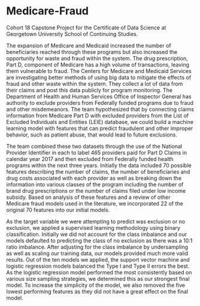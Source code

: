 # Medicare-Fraud
Cohort 18 Capstone Project for the Certificate of Data Science at Georgetown University School of Continuing Studies.

The expansion of Medicare and Medicaid increased the number of beneficiaries reached through these programs but also increased the opportunity for waste and fraud within the system. The drug prescription, Part D, component of Medicare has a high volume of transactions, leaving them vulnerable to fraud. The Centers for Medicare and Medicaid Services are investigating better methods of using big data to mitigate the effects of fraud and other waste within the system. They collect a lot of data from their claims and post this data publicly for program monitoring. The Department of Health and Human Services Office of Inspector General has authority to exclude providers from Federally funded programs due to fraud and other misdemeanors. The team hypothesized that by connecting claims information from Medicare Part D with excluded providers from the List of Excluded Individuals and Entities (LEIE) database, we could build a machine learning model with features that can predict fraudulent and other improper behavior, such as patient abuse, that would lead to future exclusions. 

The team combined these two datasets through the use of the National Provider Identifier in each to label 465 providers paid for Part D Claims in calendar year 2017 and then excluded from Federally funded health programs within the next three years. Initially the data included 70 possible features describing the number of claims, the number of beneficiaries and drug costs associated with each provider as well as breaking down the information into various classes of the program including the number of brand drug prescriptions or the number of claims filed under low income subsidy. Based on analysis of these features and a review of other Medicare fraud models used in the literature, we incorporated 22 of the original 70 features into our initial models. 

As the target variable we were attempting to predict was exclusion or no exclusion, we applied a supervised learning methodology using binary classification. Initially we did not account for the class imbalance and our models defaulted to predicting the class of no exclusion as there was a 10:1 ratio imbalance. After adjusting for the class imbalance by undersampling as well as scaling our training data, our models provided much more valid results. Out of the ten models we applied, the support vector machine and logistic regression models balanced the Type I and Type II errors the best. As the logistic regression model performed the most consistently based on various size sampling strategies, we determined this as our strongest final model. To increase the simplicity of the model, we also removed the five lowest performing features as they did not have a great effect on the final model.
